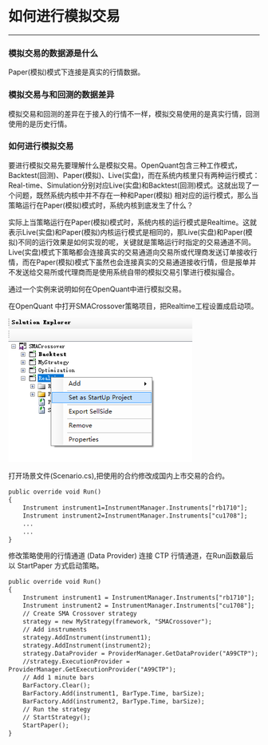 # 如何进行模拟交易

---

###  模拟交易的数据源是什么<div id="Paper_data_source"></div>

 Paper\(模拟\)模式下连接是真实的行情数据。

###  模拟交易与和回测的数据差异<div id="Paper_and_Backtest_data_diff"></div>

 模拟交易和回测的差异在于接入的行情不一样，模拟交易使用的是真实行情，回测使用的是历史行情。

### 如何进行模拟交易<div id="Paper"></div>

要进行模拟交易先要理解什么是模拟交易。OpenQuant包含三种工作模式，Backtest\(回测\)、Paper\(模拟\)、Live\(实盘\)，而在系统内核里只有两种运行模式：Real-time、Simulation分别对应Live\(实盘\)和Backtest\(回测\)模式。这就出现了一个问题，既然系统内核中并不存在一种和Paper\(模拟\) 相对应的运行模式，那么当策略运行在Paper\(模拟\)模式时，系统内核到底发生了什么？

实际上当策略运行在Paper\(模拟\)模式时，系统内核的运行模式是Realtime。这就表示Live\(实盘\)和Paper\(模拟\)内核运行模式是相同的，那Live\(实盘\)和Paper\(模拟\)不同的运行效果是如何实现的呢，关键就是策略运行时指定的交易通道不同。Live\(实盘\)模式下策略都会连接真实的交易通道向交易所或代理商发送订单接收行情，而在Paper\(模拟\)模式下虽然也会连接真实的交易通道接收行情，但是报单并不发送给交易所或代理商而是使用系统自带的模拟交易引擎进行模拟撮合。

通过一个实例来说明如何在OpenQuant中进行模拟交易。

在OpenQuant 中打开SMACrossover策略项目，把Realtime工程设置成启动项。

![](/assets/simulated_trading01.png)

打开场景文件\(Scenario.cs\),把使用的合约修改成国内上市交易的合约。

```
public override void Run()
{
    Instrument instrument1=InstrumentManager.Instruments["rb1710"];
    Instrument instrument2=InstrumentManager.Instruments["cu1708"];
    ...
    ...
}
```

修改策略使用的行情通道 \(Data Provider\) 连接 CTP 行情通道，在Run函数最后以 StartPaper 方式启动策略。

```
public override void Run()
{
    Instrument instrument1 = InstrumentManager.Instruments["rb1710"];
    Instrument instrument2 = InstrumentManager.Instruments["cu1708"];
    // Create SMA Crossover strategy
    strategy = new MyStrategy(framework, "SMACrossover");
    // Add instruments
    strategy.AddInstrument(instrument1);
    strategy.AddInstrument(instrument2);
    strategy.DataProvider = ProviderManager.GetDataProvider("A99CTP");
    //strategy.ExecutionProvider = ProviderManager.GetExecutionProvider("A99CTP");
    // Add 1 minute bars
    BarFactory.Clear();
    BarFactory.Add(instrument1, BarType.Time, barSize);
    BarFactory.Add(instrument2, BarType.Time, barSize);
    // Run the strategy
    // StartStrategy();
    StartPaper();
}
```



